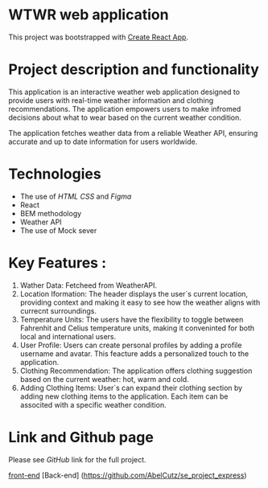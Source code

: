 # WTWR web application

This project was bootstrapped with [Create React App](https://github.com/facebook/create-react-app).

# Project description and functionality

This application is an interactive weather web application designed to provide users with real-time weather information and clothing recommendations. The application empowers users to make infromed decisions about what to wear based on the current weather condition.

The application fetches weather data from a reliable Weather API, ensuring accurate and up to date information for users worldwide.

# Technologies

- The use of _HTML_ _CSS_ and _Figma_
- React
- BEM methodology
- Weather API
- The use of Mock sever

# Key Features :

1. Wather Data: Fetcheed from WeatherAPI.
2. Location Iformation: The header displays the user`s current location, providing context and making it easy to see how the weather aligns with currecnt surroundings.
3. Temperature Units: The users have the flexibility to toggle between Fahrenhit and Celius temperature units, making it conveninted for both local and international users.
4. User Profile: Users can create personal profiles by adding a profile username and avatar. This feacture adds a personalized touch to the application.
5. Clothing Recommendation: The application offers clothing suggestion based on the current weather: hot, warm and cold.
6. Adding Clothing Items: User`s can expand their clothing section by adding new clothing items to the application. Each item can be associted with a specific weather condition.

# Link and Github page

Please see _GitHub_ link for the full project.

[front-end](https://github.com/AbelCutz/se_project_react)
[Back-end] (https://github.com/AbelCutz/se_project_express)
